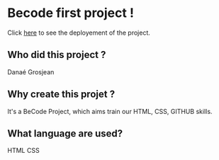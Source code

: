 <h1>Becode first project !</h1>
Click <a href="https://da-nae.github.io/first-webpage/" >here</a> to see the deployement of the project.

<h2>Who did this project ?</h2>
Danaé Grosjean

<h2>Why create this projet ?</h2>
It's a BeCode Project, which aims train our HTML, CSS, GITHUB skills.

<h2>What language are used?</h2>
HTML
CSS
